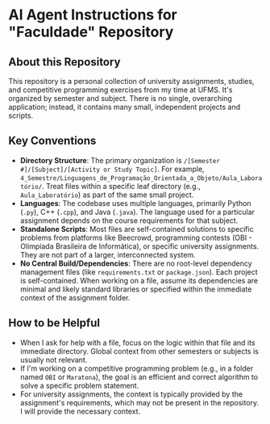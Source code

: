 # AI Agent Instructions for "Faculdade" Repository

## About this Repository

This repository is a personal collection of university assignments, studies, and competitive programming exercises from my time at UFMS. It's organized by semester and subject. There is no single, overarching application; instead, it contains many small, independent projects and scripts.

## Key Conventions

- **Directory Structure**: The primary organization is `/[Semester #]/[Subject]/[Activity or Study Topic]`. For example, `4_Semestre/Linguagens_de_Programação_Orientada_a_Objeto/Aula_Laboratório/`. Treat files within a specific leaf directory (e.g., `Aula_Laboratório`) as part of the same small project.
- **Languages**: The codebase uses multiple languages, primarily Python (`.py`), C++ (`.cpp`), and Java (`.java`). The language used for a particular assignment depends on the course requirements for that subject.
- **Standalone Scripts**: Most files are self-contained solutions to specific problems from platforms like Beecrowd, programming contests (OBI - Olimpíada Brasileira de Informática), or specific university assignments. They are not part of a larger, interconnected system.
- **No Central Build/Dependencies**: There are no root-level dependency management files (like `requirements.txt` or `package.json`). Each project is self-contained. When working on a file, assume its dependencies are minimal and likely standard libraries or specified within the immediate context of the assignment folder.

## How to be Helpful

- When I ask for help with a file, focus on the logic within that file and its immediate directory. Global context from other semesters or subjects is usually not relevant.
- If I'm working on a competitive programming problem (e.g., in a folder named `OBI` or `Maratona`), the goal is an efficient and correct algorithm to solve a specific problem statement.
- For university assignments, the context is typically provided by the assignment's requirements, which may not be present in the repository. I will provide the necessary context.
